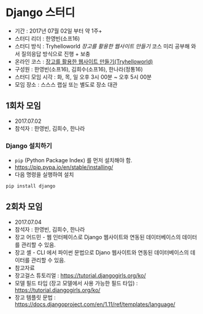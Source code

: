 # Django 스터디

- 기간 : 2017년 07월 02일 부터 약 1주+
- 스터디 리더 : 한영빈(소프16)
- 스터디 방식 : Tryhelloworld *장고를 활용한 웹사이트 만들기* 코스 미리 공부해 와서 질의응답 방식으로 진행 + 보충
- 온라인 코스 : [장고를 활용한 웹사이트 만들기(Tryhelloworld)](http://tryhelloworld.co.kr/courses/%EC%9E%A5%EA%B3%A0%EB%A5%BC-%ED%99%9C%EC%9A%A9%ED%95%9C-%EC%9B%B9%EC%82%AC%EC%9D%B4%ED%8A%B8-%EB%A7%8C%EB%93%A4%EA%B8%B0)
- 구성원 : 한영빈(소프16), 김희수(소프16), 한나라(정통16)
- 스터디 모임 시각 : 화, 목, 일 오후 3시 00분 ~ 오후 5시 00분
- 모임 장소 : 스스스 랩실 또는 별도로 장소 대관

## 1회차 모임
 - 2017.07.02
 - 참석자 : 한영빈, 김희수, 한나라

### Django 설치하기
 - `pip` (Python Package Index) 를 먼저 설치해야 함.
  - https://pip.pypa.io/en/stable/installing/
 - 다음 명령을 실행하여 설치

 ```bash
 pip install django
 ```

## 2회차 모임
 - 2017.07.04
 - 참석자 : 한영빈, 김희수, 한나라
 - 장고 어드민 - 웹 인터페이스로 Django 웹사이트와 연동된 데이터베이스의 데이터를 관리할 수 있음.
 - 장고 셸 - CLI 에서 파이썬 문법으로 Djano 웹사이트와 연동된 데이터베이스의 데이터를 관리할 수 있음.
 - 참고자료
  - 장고걸스 튜토리얼 : https://tutorial.djangogirls.org/ko/
  - 모델 필드 타입 (장고 모델에서 사용 가능한 필드 타입) : https://tutorial.djangogirls.org/ko/
  - 장고 템플릿 문법 : https://docs.djangoproject.com/en/1.11/ref/templates/language/
